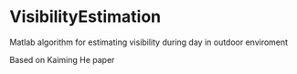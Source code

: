 # VisibilityEstimation
Matlab algorithm for estimating visibility during day in outdoor enviroment

Based on Kaiming He paper 
